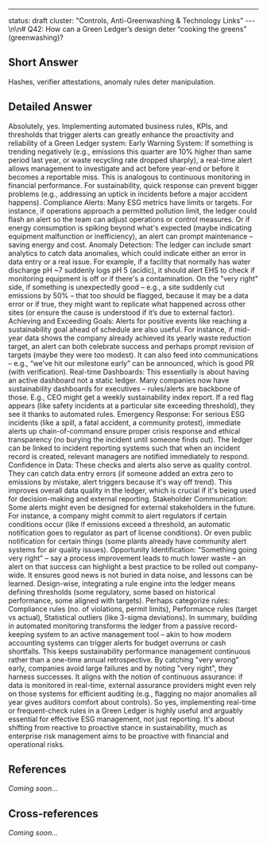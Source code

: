 ---
status: draft
cluster: "Controls, Anti-Greenwashing & Technology Links"
---\n\n# Q42: How can a Green Ledger’s design deter “cooking the greens” (greenwashing)?

## Short Answer

Hashes, verifier attestations, anomaly rules deter manipulation.

## Detailed Answer

Absolutely, yes. Implementing automated business rules, KPIs, and thresholds that trigger alerts can greatly enhance the proactivity and reliability of a Green Ledger system:
Early Warning System: If something is trending negatively (e.g., emissions this quarter are 10% higher than same period last year, or waste recycling rate dropped sharply), a real-time alert allows management to investigate and act before year-end or before it becomes a reportable miss. This is analogous to continuous monitoring in financial performance. For sustainability, quick response can prevent bigger problems (e.g., addressing an uptick in incidents before a major accident happens).
Compliance Alerts: Many ESG metrics have limits or targets. For instance, if operations approach a permitted pollution limit, the ledger could flash an alert so the team can adjust operations or control measures. Or if energy consumption is spiking beyond what's expected (maybe indicating equipment malfunction or inefficiency), an alert can prompt maintenance – saving energy and cost.
Anomaly Detection: The ledger can include smart analytics to catch data anomalies, which could indicate either an error in data entry or a real issue. For example, if a facility that normally has water discharge pH ~7 suddenly logs pH 5 (acidic), it should alert EHS to check if monitoring equipment is off or if there's a contamination. On the "very right" side, if something is unexpectedly good – e.g., a site suddenly cut emissions by 50% – that too should be flagged, because it may be a data error or if true, they might want to replicate what happened across other sites (or ensure the cause is understood if it’s due to external factor).
Achieving and Exceeding Goals: Alerts for positive events like reaching a sustainability goal ahead of schedule are also useful. For instance, if mid-year data shows the company already achieved its yearly waste reduction target, an alert can both celebrate success and perhaps prompt revision of targets (maybe they were too modest). It can also feed into communications – e.g., “we’ve hit our milestone early” can be announced, which is good PR (with verification).
Real-time Dashboards: This essentially is about having an active dashboard not a static ledger. Many companies now have sustainability dashboards for executives – rules/alerts are backbone of those. E.g., CEO might get a weekly sustainability index report. If a red flag appears (like safety incidents at a particular site exceeding threshold), they see it thanks to automated rules.
Emergency Response: For serious ESG incidents (like a spill, a fatal accident, a community protest), immediate alerts up chain-of-command ensure proper crisis response and ethical transparency (no burying the incident until someone finds out). The ledger can be linked to incident reporting systems such that when an incident record is created, relevant managers are notified immediately to respond.
Confidence in Data: These checks and alerts also serve as quality control. They can catch data entry errors (if someone added an extra zero to emissions by mistake, alert triggers because it's way off trend). This improves overall data quality in the ledger, which is crucial if it's being used for decision-making and external reporting.
Stakeholder Communication: Some alerts might even be designed for external stakeholders in the future. For instance, a company might commit to alert regulators if certain conditions occur (like if emissions exceed a threshold, an automatic notification goes to regulator as part of license conditions). Or even public notification for certain things (some plants already have community alert systems for air quality issues).
Opportunity Identification: "Something going very right" – say a process improvement leads to much lower waste – an alert on that success can highlight a best practice to be rolled out company-wide. It ensures good news is not buried in data noise, and lessons can be learned.
Design-wise, integrating a rule engine into the ledger means defining thresholds (some regulatory, some based on historical performance, some aligned with targets). Perhaps categorize rules:
Compliance rules (no. of violations, permit limits),
Performance rules (target vs actual),
Statistical outliers (like 3-sigma deviations).
In summary, building in automated monitoring transforms the ledger from a passive record-keeping system to an active management tool – akin to how modern accounting systems can trigger alerts for budget overruns or cash shortfalls. This keeps sustainability performance management continuous rather than a one-time annual retrospective.
By catching "very wrong" early, companies avoid large failures and by noting "very right", they harness successes. It aligns with the notion of continuous assurance: if data is monitored in real-time, external assurance providers might even rely on those systems for efficient auditing (e.g., flagging no major anomalies all year gives auditors comfort about controls).
So yes, implementing real-time or frequent-check rules in a Green Ledger is highly useful and arguably essential for effective ESG management, not just reporting. It's about shifting from reactive to proactive stance in sustainability, much as enterprise risk management aims to be proactive with financial and operational risks.

## References

*Coming soon...*

## Cross-references

*Coming soon...*